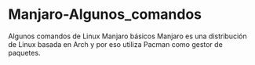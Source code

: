 # Manjaro-Algunos_comandos
Algunos comandos de Linux Manjaro básicos
Manjaro es una distribución de Linux basada en Arch y por eso utiliza Pacman como gestor de paquetes. 
